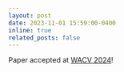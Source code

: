 ```yaml
---
layout: post
date: 2023-11-01 15:59:00-0400
inline: true
related_posts: false
---
```


Paper accepted at [WACV 2024](https://wacv2024.thecvf.com/)!
